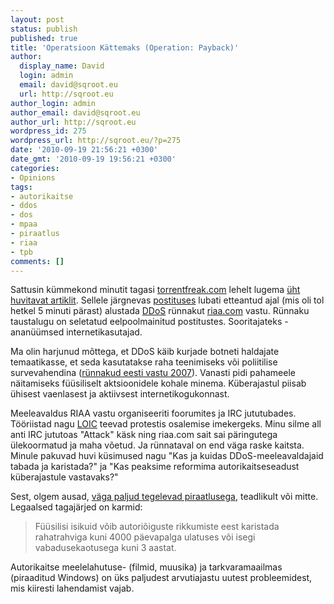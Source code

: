 ```yaml
---
layout: post
status: publish
published: true
title: 'Operatsioon Kättemaks (Operation: Payback)'
author:
  display_name: David
  login: admin
  email: david@sqroot.eu
  url: http://sqroot.eu
author_login: admin
author_email: david@sqroot.eu
author_url: http://sqroot.eu
wordpress_id: 275
wordpress_url: http://sqroot.eu/?p=275
date: '2010-09-19 21:56:21 +0300'
date_gmt: '2010-09-19 19:56:21 +0300'
categories:
- Opinions
tags:
- autorikaitse
- ddos
- dos
- mpaa
- piraatlus
- riaa
- tpb
comments: []
---
```

<p>Sattusin kümmekond minutit tagasi <a href="http://torrentfreak.com">torrentfreak.com</a> lehelt lugema <a href="http://torrentfreak.com/4chan-ddos-takes-down-mpaa-and-anti-piracy-websites-100918/">üht huvitavat artiklit</a>. Sellele järgnevas <a href="http://torrentfreak.com/4chan-to-ddos-riaa-next-is-this-the-protest-of-the-future-100919/">postituses</a> lubati etteantud ajal (mis oli tol hetkel 5 minuti pärast) alustada <a href="http://en.wikipedia.org/wiki/Denial-of-service_attack">DDoS</a> rünnakut <a href="http://riaa.com">riaa.com</a> vastu. Rünnaku taustalugu on seletatud eelpoolmainitud postitustes. Sooritajateks - ananüümsed internetikasutajad.</p>
<p>Ma olin harjunud mõttega, et DDoS käib kurjade botneti haldajate temaatikasse, et seda kasutatakse raha teenimiseks või poliitilise survevahendina (<a href="http://www.arvutikaitse.ee/?p=435">rünnakud eesti vastu 2007</a>). Vanasti pidi pahameele näitamiseks füüsiliselt aktsioonidele kohale minema. Küberajastul piisab ühisest vaenlasest ja aktiivsest internetikogukonnast.</p>
<p>Meeleavaldus RIAA vastu organiseeriti foorumites ja IRC jututubades. Tööriistad nagu <a href="http://www.urbandictionary.com/define.php?term=Low%20Orbit%20Ion%20Cannon">LOIC</a> teevad protestis osalemise imekergeks. Minu silme all anti IRC jututoas "Attack" käsk ning riaa.com sait sai päringutega ülekoormatud ja maha võetud. Ja rünnataval on end väga raske kaitsta. Minule pakuvad huvi küsimused nagu "Kas ja kuidas DDoS-meeleavaldajaid tabada ja karistada?" ja "Kas peaksime reformima autorikaitseseadust küberajastule vastavaks?"</p>
<p>Sest, olgem ausad, <a href="http://news.bbc.co.uk/2/hi/technology/7832396.stm">väga paljud</a><a href="http://gizmodo.com/5016755/average-teen-stores-842-stolen-tracks-on-their-ipod"> tegelevad piraatlusega</a>, teadlikult või mitte. Legaalsed tagajärjed on karmid</a>:</p>
<blockquote><p>Füüsilisi isikuid võib autoriõiguste rikkumiste eest karistada rahatrahviga kuni 4000 päevapalga ulatuses või isegi vabadusekaotusega kuni 3 aastat.</p></blockquote>
<p>Autorikaitse meelelahutuse- (filmid, muusika) ja tarkvaramaailmas (piraaditud Windows) on üks paljudest arvutiajastu uutest probleemidest, mis kiiresti lahendamist vajab.</p>
